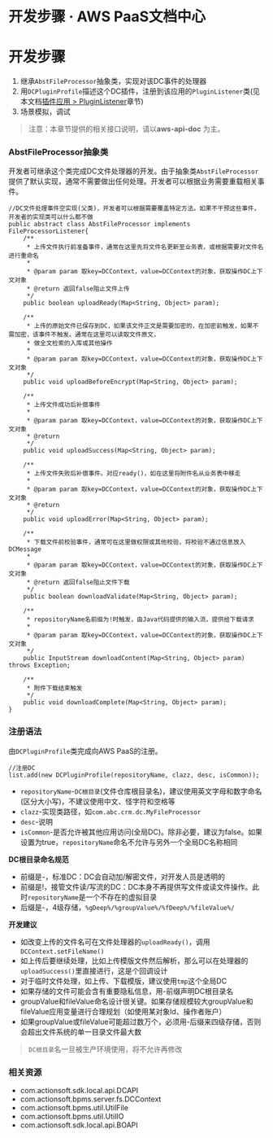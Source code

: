 # 开发步骤 · AWS PaaS文档中心

# 开发步骤

  1. 继承`AbstFileProcessor`抽象类，实现对该DC事件的处理器
  2. 用`DCPluginProfile`描述这个DC插件，注册到该应用的`PluginListener`类(见本文档[插件应用 > PluginListener](<../app_plugin/pluginlistener.html>)章节)
  3. 场景模拟，调试

> 注意：本章节提供的相关接口说明，请以**aws-api-doc** 为主。

### AbstFileProcessor抽象类

开发者可继承这个类完成DC文件处理器的开发。由于抽象类`AbstFileProcessor`提供了默认实现，通常不需要做出任何处理。开发者可以根据业务需要重载相关事件。
    
    
    //DC文件处理事件空实现(父类)，开发者可以根据需要覆盖特定方法。如果不干预这些事件，开发者的实现类可以什么都不做
    public abstract class AbstFileProcessor implements FileProcessorListener{
        /**
         * 上传文件执行前准备事件，通常在这里先将文件名更新至业务表，或根据需要对文件名进行重命名
         *
         * @param param 取key=DCContext，value=DCContext的对象，获取操作DC上下文对象
         * @return 返回false阻止文件上传
         */
        public boolean uploadReady(Map<String, Object> param);
    
        /**
         * 上传的原始文件已保存到DC，如果该文件正文是需要加密的，在加密前触发，如果不需加密，该事件不触发。通常在这里可以读取文件原文，
         * 做全文检索的入库或其他操作
         *
         * @param param 取key=DCContext，value=DCContext的对象，获取操作DC上下文对象
         */
        public void uploadBeforeEncrypt(Map<String, Object> param);
    
        /**
         * 上传文件成功后补偿事件
         *
         * @param param 取key=DCContext，value=DCContext的对象，获取操作DC上下文对象
         * @return
         */
        public void uploadSuccess(Map<String, Object> param);
    
        /**
         * 上传文件失败后补偿事件。对应ready()，如在这里将附件名从业务表中移走
         *
         * @param param 取key=DCContext，value=DCContext的对象，获取操作DC上下文对象
         * @return
         */
        public void uploadError(Map<String, Object> param);
    
        /**
         * 下载文件前校验事件，通常可在这里做权限或其他校验，将校验不通过信息放入DCMessage
         *
         * @param param 取key=DCContext，value=DCContext的对象，获取操作DC上下文对象
         * @return 返回false阻止文件下载
         */
        public boolean downloadValidate(Map<String, Object> param);
    
        /**
         * repositoryName名前缀为!时触发，由Java代码提供的输入流，提供给下载请求
         *
         * @param param 取key=DCContext，value=DCContext的对象，获取操作DC上下文对象
         */
        public InputStream downloadContent(Map<String, Object> param) throws Exception;
    
        /**
         * 附件下载结束触发
         */
        public void downloadComplete(Map<String, Object> param);
    }
    

### 注册语法

由`DCPluginProfile`类完成向AWS PaaS的注册。
    
    
    //注册DC
    list.add(new DCPluginProfile(repositoryName, clazz, desc, isCommon));
    

  * `repositoryName`-`DC根目录`(文件仓库根目录名)，建议使用英文字母和数字命名(区分大小写)，不建议使用中文、怪字符和空格等
  * `clazz`-实现类路径，如`com.abc.crm.dc.MyFileProcessor`
  * `desc`-说明
  * `isCommon`-是否允许被其他应用访问(全局DC)。除非必要，建议为false。如果设置为true，`repositoryName`命名不允许与另外一个全局DC名称相同

**DC根目录命名规范**

  * 前缀是-，标准DC：DC会自动加/解密文件，对开发人员是透明的
  * 前缀是!，接管文件读/写流的DC：DC本身不再提供写文件或读文件操作。此时`repositoryName`是一个不存在的虚拟目录
  * 后缀是-，4级存储，`%gDeep%/%groupValue%/%fDeep%/%fileValue%/`

**开发建议**

  * 如改变上传的文件名可在文件处理器的`uploadReady()`，调用`DCContext.setFileName()`
  * 如上传后要继续处理，比如上传模版文件然后解析，那么可以在处理器的`uploadSuccess()`里直接进行，这是个回调设计
  * 对于临时文件处理，如上传、下载模版，建议使用`tmp`这个全局DC
  * 如果存储的文件可能会含有重要隐私信息，用-前缀声明DC根目录名
  * groupValue和fileValue命名设计很关键。如果存储规模较大groupValue和fileValue应用变量进行合理规划（如使用某对象Id、操作者账户）
  * 如果groupValue或fileValue可能超过数万个，必须用-后缀来四级存储，否则会超出文件系统的单一目录文件最大数

> `DC根目录`名一旦被生产环境使用，将不允许再修改

### 相关资源

  * com.actionsoft.sdk.local.api.DCAPI
  * com.actionsoft.bpms.server.fs.DCContext
  * com.actionsoft.bpms.util.UtilFile
  * com.actionsoft.bpms.util.UtilIO
  * com.actionsoft.sdk.local.api.BOAPI